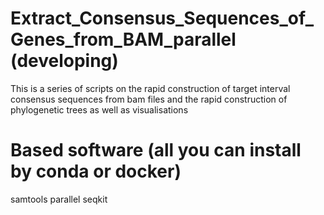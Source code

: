 # Extract_Consensus_Sequences_of_Genes_from_BAM_parallel (developing)
This is a series of scripts on the rapid construction of target interval consensus sequences from bam files and the rapid construction of phylogenetic trees as well as visualisations

# Based software (all you can install by conda or docker)
samtools
parallel
seqkit
